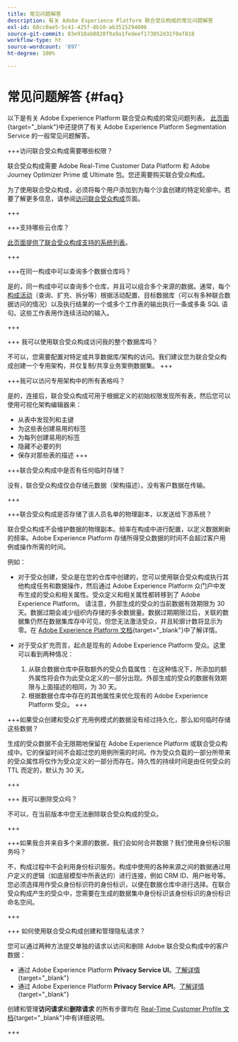 ```yaml
---
title: 常见问题解答
description: 有关 Adobe Experience Platform 联合受众构成的常见问题解答
exl-id: 68cc0ae5-5c41-425f-8b10-ab3515294006
source-git-commit: 03e918ab8828f9a9a1fedeef173852d31f0af818
workflow-type: ht
source-wordcount: '897'
ht-degree: 100%

---
```


# 常见问题解答 {#faq}

以下是有关 Adobe Experience Platform 联合受众构成的常见问题列表。 [此页面](https://experienceleague.adobe.com/zh-hans/docs/experience-platform/segmentation/faq){target="_blank"}中还提供了有关 Adobe Experience Platform Segmentation Service 的一般常见问题解答。


+++访问联合受众构成需要哪些权限？

联合受众构成需要 Adobe Real-Time Customer Data Platform 和 Adobe Journey Optimizer Prime 或 Ultimate 包。您还需要购买联合受众构成。

为了使用联合受众构成，必须将每个用户添加到为每个沙盒创建的特定轮廓中。若要了解更多信息，请参阅[访问联合受众构成](access-prerequisites.md)页面。

+++

+++支持哪些云仓库？

 [此页面提供了联合受众构成支持的系统列表](../start/access-prerequisites.md#supported-systems)。

+++


+++在同一构成中可以查询多个数据仓库吗？

是的，同一构成中可以查询多个仓库，并且可以组合多个来源的数据。通常，每个[构成活动](../compositions/orchestrate-activities.md)（查询、扩充、拆分等）根据活动配置、目标数据库（可以有多种联合数据访问的情况）以及执行结果的一个或多个工作表的输出执行一条或多条 SQL 语句。这些工作表用作连续活动的输入。

+++

+++ 我可以使用联合受众构成访问我的整个数据库吗？

不可以，您需要配置对特定或共享数据库/架构的访问。我们建议您为联合受众构成创建一个专用架构，并仅复制/共享业务案例数据集。
+++

+++我可以访问专用架构中的所有表格吗？

是的，连接后，联合受众构成可用于根据定义的初始权限发现所有表，然后您可以使用可视化架构编辑器来：

* 从表中发现列和主键
* 为这些表创建易用的标签
* 为每列创建易用的标签
* 隐藏不必要的列
* 保存对那些表的描述
+++

+++联合受众构成中是否有任何临时存储？

没有，联合受众构成仅会存储元数据（架构描述）。没有客户数据在传输。<!--The Audience export flow is done directly from Adobe Experience Platform Audience Portal (via [Destination](../connections/destinations.md)) to the customer database. The creation and update flow is done directly from your data warehouse database to Adobe Experience Platform Audience Portal.-->

+++

+++联合受众构成是否存储了该人员名单的物理副本，以发送给下游系统？

联合受众构成不会维护数据的物理副本。频率在构成中进行配置，以定义数据刷新的频率。Adobe Experience Platform 存储所得受众数据的时间不会超过客户用例或操作所需的时间。

例如：

* 对于受众创建，受众是在您的仓库中创建的，您可以使用联合受众构成执行其他构成任务和数据操作，然后通过 Adobe Experience Platform 众门户中发布生成的受众和相关属性。受众定义和相关属性都转移到了 Adobe Experience Platform。
请注意，外部生成的受众的当前数据有效期限为 30 天。数据过期会减少组织内存储的多余数据量。数据过期期限过后，关联的数据集仍然在数据集库存中可见，但您无法激活受众，并且轮廓计数将显示为零。在 [Adobe Experience Platform 文档](https://experienceleague.adobe.com/zh-hans/docs/experience-platform/segmentation/faq#how-long-do-externally-generated-audiences-last-for){target="_blank"}中了解详情。

* 对于受众扩充而言，起点是现有的 Adobe Experience Platform 受众。这里可以看到两种情况：
   1. 从联合数据仓库中获取额外的受众负载属性：在这种情况下，所添加的额外属性将会作为此受众定义的一部分出现。外部生成的受众的数据有效期限与上面描述的相同，为 30 天。
   1. 根据数据仓库中存在的其他属性来优化现有的 Adobe Experience Platform 受众。<!--For example, you have an audience of customers who have shown interest in a particular product on the website for the last two months. You now want to take this audience and further segment it using Federated Audience Composition to only include customers who have a high credit score. The credit score is deemed sensitive and individual credit score data points are not copied over from the data warehouse.-->
+++

+++如果受众创建和受众扩充用例模式的数据没有经过持久化，那么如何临时存储这些数据？

生成的受众数据不会无限期地保留在 Adobe Experience Platform 或联合受众构成中。它的保留时间不会超过您的用例所需的时间。作为受众负载的一部分所带来的受众属性将仅作为受众定义的一部分而存在。持久性的持续时间是由任何受众的 TTL 而定的，默认为 30 天。

+++

+++ 我可以删除受众吗？

不可以，在当前版本中您无法删除联合受众构成的受众。

+++

+++如果我合并来自多个来源的数据，我们会如何合并数据？我们使用身份标识服务吗？

不，构成过程中不会利用身份标识服务。构成中使用的各种来源之间的数据通过用户定义的逻辑（如底层模型中所表达的）进行连接，例如 CRM ID、用户帐号等。您必须选择用作受众身份标识符的身份标识，以便在数据仓库中进行选择。在联合受众构成产生的受众中，您需要在生成的数据集中身份标识该身份标识的身份标识命名空间。

+++

+++ 如何使用联合受众构成创建和管理隐私请求？

您可以通过两种方法提交单独的请求以访问和删除 Adobe 联合受众构成中的客户数据：

* 通过 Adobe Experience Platform **Privacy Service UI**。[了解详情](https://experienceleague.adobe.com/docs/experience-platform/privacy/ui/user-guide.html?lang=zh-Hans){target="_blank"}
* 通过 Adobe Experience Platform **Privacy Service API**。[了解详情](https://experienceleague.adobe.com/zh-hans/docs/experience-platform/privacy/api/overview){target="_blank"}

创建和管理&#x200B;**访问请求**&#x200B;和&#x200B;**删除请求** 的所有步骤均在 [Real-Time Customer Profile 文档](https://experienceleague.adobe.com/zh-hans/docs/experience-platform/profile/privacy){target="_blank"}中有详细说明。

+++

<!--
+++How are customer consent preferences honored for externally generated audiences that are imported into Federated Audience Composition?

As customer data is captured from multiple channels, identity stitching and merge policies allow this data to be consolidated in a single Real-Time Customer Profile. Information on the customers' consent preferences are stored and evaluated at the profile level.

Downstream Real-Time CDP and Journey Optimizer destinations check each profile for consent preferences prior to activation. Each profile's consent information is compared against consent requirements for a particular destination. If the profile does not satisfy the requirements, that profile is not sent to a destination.

When an external audience is ingested into Federated Audience Composition, it is reconciliated with existing profiles using a primary ID such as email or ECID. As a result, the existing consent policies will remain in force throughout activation.

>[!NOTE]
>
>Since the payload variables are not stored in the profile but in the data lake, you should not include consent information in externally generated audiences. Instead, use other Adobe Experience Platform ingestion channels where profile data is imported.

+++
-->
